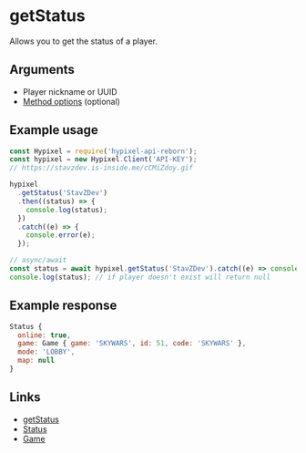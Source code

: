# getStatus

Allows you to get the status of a player.

## Arguments

- Player nickname or UUID
- [Method options](https://hypixel-api-reborn.github.io/#/docs/main/master/typedef/MethodOptions) (optional)

## Example usage

```js
const Hypixel = require('hypixel-api-reborn');
const hypixel = new Hypixel.Client('API-KEY');
// https://stavzdev.is-inside.me/cCMiZdoy.gif

hypixel
  .getStatus('StavZDev')
  .then((status) => {
    console.log(status);
  })
  .catch((e) => {
    console.error(e);
  });

// async/await
const status = await hypixel.getStatus('StavZDev').catch((e) => console.error(e));
console.log(status); // if player doesn't exist will return null
```

## Example response

```js
Status {
  online: true,
  game: Game { game: 'SKYWARS', id: 51, code: 'SKYWARS' },
  mode: 'LOBBY',
  map: null
}
```

## Links

- [getStatus](https://hypixel-api-reborn.github.io/#/docs/main/master/class/Client?scrollTo=getStatus)
- [Status](https://hypixel-api-reborn.github.io/#/docs/main/master/class/Status)
- [Game](https://hypixel-api-reborn.github.io/#/docs/main/master/class/Game)
